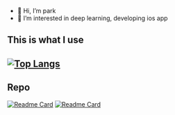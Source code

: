- 👋 Hi, I’m park
- 👀 I’m interested in deep learning, developing ios app 
## This is what I use
[![Top Langs](https://github-readme-stats.vercel.app/api/top-langs/?username=zgustn97&layout=compact&hide=jupyter%20notebook,java)](https://github.com/zgustn97)
---
## Repo
[![Readme Card](https://github-readme-stats.vercel.app/api/pin/?username=zgustn97&repo=upgradetodobin&show_owner=zgustn97)](https://github.com/zgustn97/upgradetodobin)
[![Readme Card](https://github-readme-stats.vercel.app/api/pin/?username=zgustn97&repo=appforlab&show_owner=zgustn97)](https://github.com/zgustn97/appforlab)



<!---
zgustn97/zgustn97 is a ✨ special ✨ repository because its `README.md` (this file) appears on your GitHub profile.
You can click the Preview link to take a look at your changes.
--->
